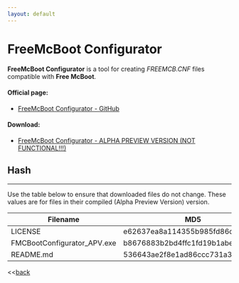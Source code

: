 ```yaml
---
layout: default
---
```


# FreeMcBoot Configurator

**FreeMcBoot Configurator** is a tool for creating _FREEMCB.CNF_ files compatible with **Free McBoot**.

#### Official page:

* [FreeMcBoot Configurator - GitHub](https://github.com/AxionDrak/FreeMCBootConfigurator)

#### Download:

* [FreeMcBoot Configurator - ALPHA PREVIEW VERSION (NOT FUNCTIONAL!!!)](https://github.com/AxionDrak/FreeMCBootConfigurator/releases/tag/0.0.1.0)

## Hash
* * *
Use the table below to ensure that downloaded files do not change. These values are for files in their compiled (Alpha Preview Version) version.

| Filename                    | MD5                              | SHA256                                                           |
| --------------------------- | ---------------------------------|----------------------------------------------------------------- |
| LICENSE                     | e62637ea8a114355b985fd86c9ffbd6e | 230184f60bae2feaf244f10a8bac053c8ff33a183bcc365b4d8b876d2b7f4809 |
| FMCBootConfigurator_APV.exe | b8676883b2bd4ffc1fd19b1abeb4b9cc | b433ea04213383413ef96b965a9b48281b84a1ec4d4579e81a17bccd26faffe4 |
| README.md                   | 536643ae2f8e1ad86ccc731a3c8049ea | 6995ddc6e286be362ef6c819587d71e3d811f6d87532837f428bffbe72734a64 |








<<[back](./)
